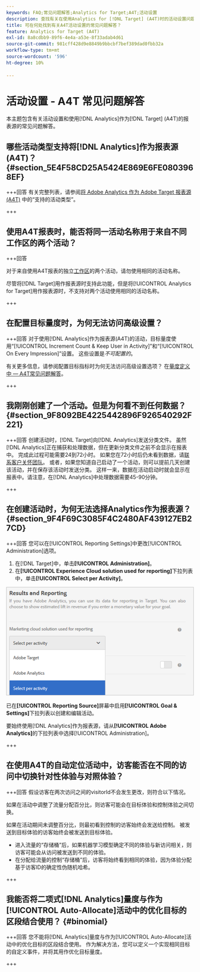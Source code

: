 ```yaml
---
keywords: FAQ;常见问题解答;Analytics for Target;A4T;活动设置
description: 查找有关在使用Analytics for [!DNL Target] (A4T)时的活动设置问题的答案。 A4T允许您对 [!DNL Target] 活动使用Analytics报表。
title: 可在何处找到有关A4T活动设置的常见问题解答？
feature: Analytics for Target (A4T)
exl-id: 8a8cdbb9-89f6-4e4a-a53e-8f33adab4d61
source-git-commit: 981cff428d9e8849b9bbcbf7bef389dad0fbb32a
workflow-type: tm+mt
source-wordcount: '596'
ht-degree: 10%

---
```


# 活动设置 - A4T 常见问题解答

本主题包含有关活动设置和使用[!DNL Analytics]作为[!DNL Target] (A4T)的报表源的常见问题解答。

## 哪些活动类型支持将[!DNL Analytics]作为报表源(A4T)？ {#section_5E4F58CD25A5424E869E6FE0803968EF}

+++回答
有关完整列表，请参阅[将 Adobe Analytics 作为 Adobe Target 报表源 (A4T)](/help/main/c-integrating-target-with-mac/a4t/a4t.md#concept_7540C8C04259434AB6EE33B09F47A1DE) 中的“支持的活动类型”。

+++

## 使用A4T报表时，能否将同一活动名称用于来自不同工作区的两个活动？

+++回答

对于来自使用A4T报表的独立[工作区](/help/main/administrating-target/c-user-management/property-channel/property-channel.md)的两个活动，请勿使用相同的活动名称。

尽管将[!DNL Target]用作报表源时支持此功能，但是将[!UICONTROL Analytics for Target]用作报表源时，不支持对两个活动使用相同的活动名称。

+++

## 在配置目标量度时，为何无法访问高级设置？

+++回答
对于使用[!DNL Analytics]作为报表源(A4T)的活动，目标量度使用“[!UICONTROL Increment Count & Keep User in Activity]”和“[!UICONTROL On Every Impression]”设置。 这些设置是&#x200B;*不可配置的*。

有关更多信息，请参阅配置目标指标时为何无法访问高级设置选项？ 在[量度定义中 — A4T常见问题解答](/help/main/c-integrating-target-with-mac/a4t/r-a4t-faq/a4t-faq-metric-definition.md)。

+++

## 我刚刚创建了一个活动。但是为何看不到任何数据？ {#section_9F8092BE4225442896F926540292F221}


+++回答
创建活动时，[!DNL Target]向[!DNL Analytics]发送分类文件。 虽然[!DNL Analytics]正在捕获和处理数据，但在更新分类文件之前不会显示在报表中。 完成此过程可能需要24到72小时。 如果您在72小时后仍未看到数据，请[联系客户关怀团队](/help/main/cmp-resources-and-contact-information.md#reference_ACA3391A00EF467B87930A450050077C)。 或者，如果您知道自己启动了一个活动，则可以提前几天创建该活动，并在保存该活动时发送分类。 这样一来，数据在活动启动时就会显示在报表中。请注意，在[!DNL Analytics]中处理数据需要45-90分钟。

+++

## 在创建活动时，为何无法选择Analytics作为报表源？ {#section_9F4F69C3085F4C2480AF439127EB27CD}

+++回答
您可以在[!UICONTROL Reporting Settings]中更改[!UICONTROL Administration]选项。

1. 在[!DNL Target]中，单击&#x200B;**[!UICONTROL Administration]**。
1. 在&#x200B;**[!UICONTROL Experience Cloud solution used for reporting]**&#x200B;下拉列表中，单击&#x200B;**[!UICONTROL Select per Activity]**。

![为每个活动选择图像](assets/select-per-activity.png)

已在&#x200B;**[!UICONTROL Reporting Source]**&#x200B;屏幕中启用&#x200B;**[!UICONTROL Goal & Settings]**&#x200B;下拉列表以创建和编辑活动。

要始终使用[!DNL Analytics]作为报表源，请从&#x200B;**[!UICONTROL Adobe Analytics]**&#x200B;的下拉列表中选择[!UICONTROL Administration]。

+++

## 在使用A4T的自动定位活动中，访客能否在不同的访问中切换针对性体验与对照体验？

+++回答
假设访客在两次访问之间的visitorId不会发生更改，则符合以下情况。

如果在活动中调整了流量分配百分比，则访客可能会在目标体验和控制体验之间切换。

如果在活动期间未调整百分比，则最初看到控制的访客始终会发送给控制。 被发送到目标体验的访客始终会被发送到目标体验。

* 进入流量的“存储桶”后，如果机器学习模型确定不同的体验与新访问相关，则访客可能会从访问被发送到不同的体验。
* 在分配给流量的控制“存储桶”后，访客将始终看到相同的体验，因为体验分配基于访客ID的确定性伪随机哈希。

+++

## 我能否将二项式[!DNL Analytics]量度与作为[!UICONTROL Auto-Allocate]活动中的优化目标的区段结合使用？ {#binomial}

+++回答
您不能将[!DNL Analytics]量度与作为[!UICONTROL Auto-Allocate]活动中的优化目标的区段结合使用。 作为解决方法，您可以定义一个实现相同目标的自定义事件，并将其用作优化目标量度。

+++
